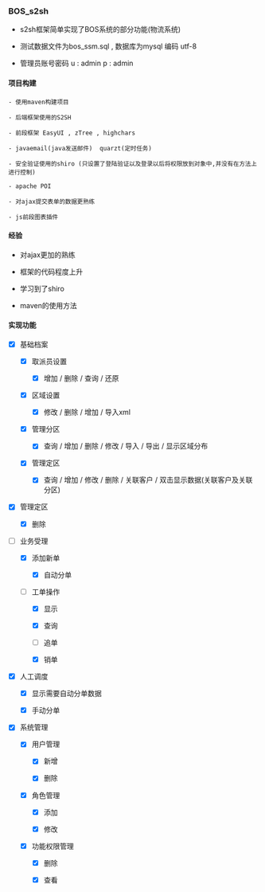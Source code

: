 ### BOS_s2sh

- s2sh框架简单实现了BOS系统的部分功能(物流系统)

- 测试数据文件为bos_ssm.sql , 数据库为mysql  编码 utf-8

- 管理员账号密码 u : admin   p : admin

#### 项目构建

	- 使用maven构建项目
	
	- 后端框架使用的S2SH
	
	- 前段框架 EasyUI , zTree , highchars 
	
	- javaemail(java发送邮件)  quarzt(定时任务)
	
	- 安全验证使用的shiro (只设置了登陆验证以及登录以后将权限放到对象中,并没有在方法上进行控制)
	
	- apache POI

	- 对ajax提交表单的数据更熟练

	- js前段图表插件

#### 经验

- 对ajax更加的熟练

- 框架的代码程度上升

- 学习到了shiro

- maven的使用方法

#### 实现功能

- [x] 基础档案

	- [x] 取派员设置

		- [x] 增加 / 删除 / 查询 / 还原

	- [x] 区域设置

		- [x] 修改 / 删除 / 增加 / 导入xml

	- [x] 管理分区

		- [x] 查询 / 增加 / 删除 / 修改 / 导入 / 导出 / 显示区域分布 

	- [x] 管理定区

		- [x] 查询 / 增加 / 修改 / 删除 / 关联客户 / 双击显示数据(关联客户及关联分区)

- [X] 管理定区

	- [x] 删除

- [ ] 业务受理

	- [x] 添加新单

		- [x] 自动分单

	- [ ] 工单操作

		- [x] 显示

		- [x] 查询

		- [ ] 追单

		- [x] 销单
		
- [x] 人工调度

	- [x] 显示需要自动分单数据

	- [x] 手动分单

- [x] 系统管理

	- [x] 用户管理

		- [x] 新增

		- [x] 删除

	- [x] 角色管理

		- [x] 添加

		- [x] 修改

	- [x] 功能权限管理

		- [x] 删除

		- [x] 查看

	


